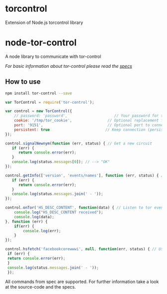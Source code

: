 # torcontrol
Extension of Node.js torcontrol library

# node-tor-control
A node library to communicate with tor-control

*For basic information about tor-control please read the
[specs](https://gitweb.torproject.org/torspec.git/tree/control-spec.txt)*

## How to use

```bash
npm install tor-control --save
```

```js
var TorControl = require('tor-control');

var control = new TorControl({
    // password: 'password',                     // Your password for tor-control
    cookie: '/tmp/tor_cookie',                // Optional replacement for password - cookie auth
    port: '9151',                             // Optional port to connect to
    persistent: true                         // Keep connection (persistent)
});

control.signalNewnym(function (err, status) { // Get a new circuit
   if (err) {
      return console.error(err);
   }
   console.log(status.messages[0]); // --> "OK"
});

control.getInfo(['version', 'events/names'], function (err, status) { // Get info like describe in chapter 3.9 in tor-control specs.
   if (err) {
      return console.error(err);
   }
   console.log(status.messages.join(' - '));
});

control.onTor('HS_DESC_CONTENT', function(data) { // Listen to tor events
    console.log("HS_DESC_CONTENT received");
    console.log(data);
}, function (err) {
    if(err) {
        console.log(err);
    }
});

control.hsfetch('facebookcorewwwi', null, function(err, status) { // Use HSFETCH to get HS descriptors
 if (err) {
 return console.error(err);
 }
 console.log(status.messages.join(' - '));
 });

```

All commands from spec are supported. For further information take a look at the source-code and the specs.
